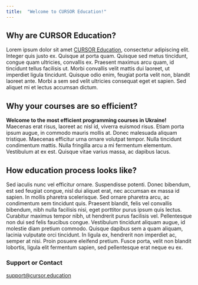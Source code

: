 ```yaml
---
title:  "Welcome to CURSOR Education!"
---
```


## Why are CURSOR Education?

Lorem ipsum dolor sit amet [CURSOR Education](https://cursor.education/), consectetur adipiscing elit. Integer quis justo ex. Quisque at porta quam. Quisque sed metus tincidunt, congue quam ultricies, convallis ex. Praesent maximus arcu quam, id tincidunt tellus facilisis ut. Morbi convallis velit mattis dui laoreet, ut imperdiet ligula tincidunt. Quisque odio enim, feugiat porta velit non, blandit laoreet ante. Morbi a sem sed velit ultricies consequat eget et sapien. Sed aliquet mi et lectus accumsan dictum.

## Why your courses are so efficient?

**Welcome to the most efficient programming courses in Ukraine!** Maecenas erat risus, laoreet ac nisl id, viverra euismod risus. Etiam porta ipsum augue, in commodo mauris mollis at. Donec malesuada aliquam tristique. Maecenas efficitur urna ornare volutpat tempor. Nulla tincidunt condimentum mattis. Nulla fringilla arcu a mi fermentum elementum. Vestibulum at ex est. Quisque vitae varius massa, ac dapibus lacus.

## How education process looks like?

Sed iaculis nunc vel efficitur ornare. Suspendisse potenti. Donec bibendum, est sed feugiat congue, nisl dui aliquet erat, nec accumsan ex massa id sapien. In mollis pharetra scelerisque. Sed ornare pharetra arcu, ac condimentum sem tincidunt quis. Praesent blandit, felis vel convallis bibendum, nibh nulla facilisis nisi, eget porttitor purus ipsum quis lectus. Curabitur maximus tempor nibh, ut hendrerit purus facilisis vel. Pellentesque non dui sed felis faucibus congue. Vestibulum tincidunt aliquam augue, id molestie diam pretium commodo. Quisque dapibus sem a quam aliquam, lacinia vulputate orci tincidunt. In ligula ex, hendrerit non imperdiet ac, semper at nisi. Proin posuere eleifend pretium. Fusce porta, velit non blandit lobortis, ligula elit fermentum sapien, sed pellentesque erat neque eu ex.

### Support or Contact

support@cursor.education
